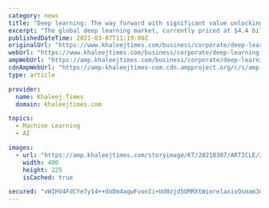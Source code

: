 ```yaml
---
category: news
title: "Deep learning: The way forward with significant value unlocking during the next decade"
excerpt: "The global deep learning market, currently priced at $4.4 billion in 2020, has been projected to expand at a staggering 39.2 per cent CAGR between 2020 and 2027, to reach $44.3 billion by 2027 ..."
publishedDateTime: 2021-03-07T11:19:00Z
originalUrl: "https://www.khaleejtimes.com/business/corporate/deep-learning-the-way-forward-with-significant-value-unlocking-during-the-next-decade"
webUrl: "https://www.khaleejtimes.com/business/corporate/deep-learning-the-way-forward-with-significant-value-unlocking-during-the-next-decade"
ampWebUrl: "https://amp.khaleejtimes.com/business/corporate/deep-learning-the-way-forward-with-significant-value-unlocking-during-the-next-decade"
cdnAmpWebUrl: "https://amp-khaleejtimes-com.cdn.ampproject.org/c/s/amp.khaleejtimes.com/business/corporate/deep-learning-the-way-forward-with-significant-value-unlocking-during-the-next-decade"
type: article

provider:
  name: Khaleej Times
  domain: khaleejtimes.com

topics:
  - Machine Learning
  - AI

images:
  - url: "https://amp.khaleejtimes.com/storyimage/KT/20210307/ARTICLE/210309353/AR/0/AR-210309353.jpg&NCS_modified=20210319110230&MaxH=225&imageVersion=16by9"
    width: 400
    height: 225
    isCached: true

secured: "vWIHV4FdCYe7y14++doDm4aqwFvonIi+Ud0zjd5OMRXtWiorelaxivOsmam3qS7G1MtuwPyFRENRJIEYzN9sfjXGTzMnQGxV7VoRs9EKkrt+TfraUjWgSGym6uhV8gxgpYSLGiSKwG2ctvNGl3ojQIieIR4Mui0VlL8cHRD25y5AZKhq8e0d0/NEqGhrWrFsvJdNabwAI+l4EOtziocVjKWHIq3NmrlFIsFWrsjHXMEqqc1lm0Lnp/NksHqin4km/r8JFg23Y3Ki/wzkuU7ufn5lfZLAvdXfHwS0sxFMmuNYcLeeXnRQ1/iVUs4/Ns07esmgrStvITZcAVe1+YnRK3N7i9OnX30nW3Gyu+x2P/k=;2CH2ZtzjZFifceDdqs22uw=="
---
```


